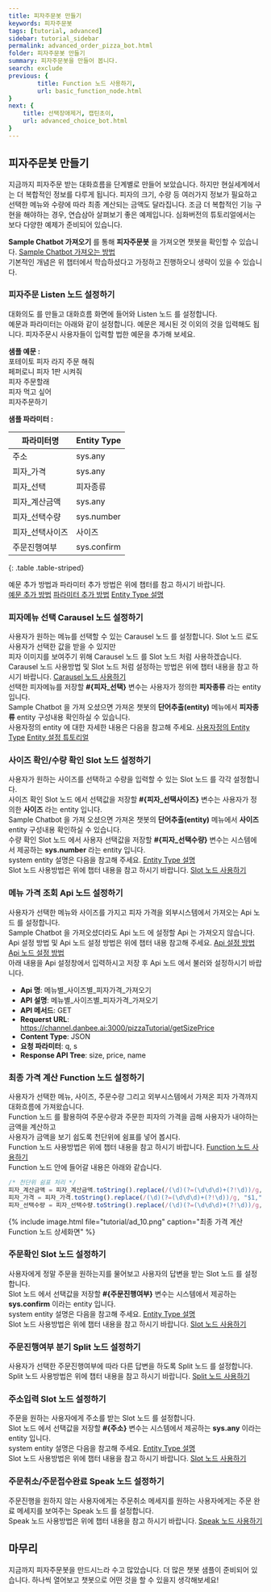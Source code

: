 ```yaml
---
title: 피자주문봇 만들기 
keywords: 피자주문봇
tags: [tutorial, advanced]
sidebar: tutorial_sidebar
permalink: advanced_order_pizza_bot.html
folder: 피자주문봇 만들기
summary: 피자주문봇을 만들어 봅니다.
search: exclude
previous: {
        title: Function 노드 사용하기,
        url: basic_function_node.html
}
next: {
    title: 선택장애제거, 캡틴초이,
    url: advanced_choice_bot.html
}
---
```


## 피자주문봇 만들기

지금까지 피자주문 받는 대화흐름을 단계별로 만들어 보았습니다. 하지만 현실세계에서는 더 복합적인 정보를 다루게 됩니다. 피자의 크기, 수량 등 여러가지 정보가 필요하고 선택한 메뉴와 수량에 따라 최종 계산되는 금액도 달라집니다. 조금 더 복합적인 기능 구현을 해야하는 경우, 연습삼아 살펴보기 좋은 예제입니다. 심화버전의 튜토리얼에서는 보다 다양한 예제가 준비되어 있습니다. 

**Sample Chatbot 가져오기** 를 통해 **피자주문봇** 을 가져오면 챗봇을 확인할 수 있습니다. <span class="link">[Sample Chatbot 가져오는 방법](/samplebot.html#%EC%83%98%ED%94%8C%EC%B1%97%EB%B4%87-%EA%B0%80%EC%A0%B8%EC%98%A4%EA%B8%B0)</span><br/>
기본적인 개념은 위 챕터에서 학습하셨다고 가정하고 진행하오니 생략이 있을 수 있습니다. <br/>

### 피자주문 Listen 노드 설정하기

대화의도 를 만들고 대화흐름 화면에 들어와 Listen 노드 를 설정합니다. <br/>
예문과 파라미터는 아래와 같이 설정합니다. 예문은 제시된 것 이외의 것을 입력해도 됩니다. 피자주문시 사용자들이 입력할 법한 예문을 추가해 보세요. <br/>

**샘플 예문 :**<br/>
포테이토 피자 라지 주문 해줘<br/>
페퍼로니 피자 1판 시켜줘<br/>
피자 주문할래<br/>
피자 먹고 싶어<br/>
피자주문하기<br/>

**샘플 파라미터 :** <br/>

| 파라미터명             |           Entity Type        |
|-------------------------|------------------------|
| 주소                    | sys.any	    |
| 피자_가격               | sys.any	  |
| 피자_선택               | 피자종류	  |
| 피자_계산금액           | sys.any	  |
| 피자_선택수량	          | sys.number	|
| 피자_선택사이즈          | 사이즈	    |
| 주문진행여부	            | sys.confirm	|
{: .table .table-striped}

예문 추가 방법과 파라미터 추가 방법은 위에 챕터를 참고 하시기 바랍니다. <br/>
<span class="link">[예문 추가 방법](/basic_create_intent.html#intent-%EC%83%9D%EC%84%B1)</span>
<span class="link">[파라미터 추가 방법](/basic_entity_parameter.html#parameter-%EC%B6%94%EA%B0%80)</span>
<span class="link">[Entity Type 설명](/entity.html#%EC%97%94%ED%8B%B0%ED%8B%B0entity)</span>


### 피자메뉴 선택 Carausel 노드 설정하기

사용자가 원하는 메뉴를 선택할 수 있는 Carausel 노드 를 설정합니다. Slot 노드 로도 사용자가 선택한 값을 받을 수 있지만 <br/>
피자 이미지를 보여주기 위해 Carausel 노드 를 Slot 노드 처럼 사용하겠습니다. <br/>
Carausel 노드 사용방법 및 Slot 노드 처럼 설정하는 방법은 위에 챕터 내용을 참고 하시기 바랍니다.
<span class="link">[Carausel 노드 사용하기](/basic_carousel.html)</span> <br/>
선택한 피자메뉴를 저장할 **#{피자_선택}** 변수는 사용자가 정의한 **피자종류** 라는 entity 입니다. <br/>
Sample Chatbot 을 가져 오셨으면 가져온 챗봇의 **단어추출(entity)** 메뉴에서 **피자종류** entity 구성내용 확인하실 수 있습니다.<br/>
사용자정의 entity 에 대한 자세한 내용은 다음을 참고해 주세요.
<span class="link">[사용자정의 Entity Type](/entity.html#%EC%82%AC%EC%9A%A9%EC%9E%90%EC%A0%95%EC%9D%98-entity)</span>
<span class="link">[Entity 설정 튜토리얼](/basic_entity_parameter.html#%EC%97%94%ED%8B%B0%ED%8B%B0entity-%EB%A7%8C%EB%93%A4%EA%B8%B0)</span>


### 사이즈 확인/수량 확인 Slot 노드 설정하기
사용자가 원하는 사이즈를 선택하고 수량을 입력할 수 있는 Slot 노드 를 각각 설정합니다. <br/>
사이즈 확인 Slot 노드 에서 선택값을 저장할 **#{피자_선택사이즈}** 변수는 사용자가 정의한 **사이즈** 라는 entity 입니다. <br/>
Sample Chatbot 을 가져 오셨으면 가져온 챗봇의 **단어추출(entity)** 메뉴에서 **사이즈** entity 구성내용 확인하실 수 있습니다.<br/>
수량 확인 Slot 노드 에서 사용자 선택값을 저장할 **#{피자_선택수량}** 변수는 시스템에서 제공하는 **sys.number** 라는 entity 입니다. <br/>
system entity 설명은 다음을 참고해 주세요.
<span class="link">[Entity Type 설명](/entity.html#%EC%97%94%ED%8B%B0%ED%8B%B0entity)</span><br/>
Slot 노드 사용방법은 위에 챕터 내용을 참고 하시기 바랍니다.
<span class="link">[Slot 노드 사용하기](/basic_slot.html) </span>


### 메뉴 가격 조회 Api 노드 설정하기
사용자가 선택한 메뉴와 사이즈를 가지고 피자 가격을 외부시스템에서 가져오는 Api 노드 를 설정합니다. <br/>
Sample Chatbot 을 가져오셨더라도 Api 노드 에 설정할 Api 는 가져오지 않습니다. <br/>
Api 설정 방법 및 Api 노드 설정 방법은 위에 챕터 내용 참고해 주세요. <span class="link">[Api 설정 방법](/basic_api_node.html#api-%EB%A7%8C%EB%93%A4%EA%B8%B0)</span>
<span class="link">[Api 노드 설정 방법](/basic_api_node.html#api-node-%EB%A7%8C%EB%93%A4%EA%B8%B0)</span><br/>
아래 내용을 Api 설정창에서 입력하시고 저장 후 Api 노드 에서 불러와 설정하시기 바랍니다. <br/>

- **Api 명**:  메뉴별_사이즈별_피자가격_가져오기
- **API 설명**:  메뉴별_사이즈별_피자가격_가져오기
- **API 메서드**:  GET
- **Requerst URL**:  https://channel.danbee.ai:3000/pizzaTutorial/getSizePrice
- **Content Type**:  JSON
- **요청 파라미터**: q, s
- **Response API Tree**: size, price, name


### 최종 가격 계산 Function 노드 설정하기
사용자가 선택한 메뉴, 사이즈, 주문수량 그리고 외부시스템에서 가져온 피자 가격까지 대화흐름에 가져왔습니다. <br/>
Function 노드 를 활용하여 주문수량과 주문한 피자의 가격을 곱해 사용자가 내야하는 금액을 계산하고 <br/>
사용자가 금액을 보기 쉽도록 천단위에 쉼표를 넣어 봅시다. <br/>
Function 노드 사용방법은 위에 챕터 내용을 참고 하시기 바랍니다.
<span class="link">[Function 노드 사용하기](/basic_function_node.html#function-node-%EB%A5%BC-%ED%99%9C%EC%9A%A9%ED%95%98%EC%97%AC-%EB%B3%80%EC%88%98%EA%B0%92%EC%9D%84-%EA%B0%80%EA%B3%B5%ED%95%98%EA%B8%B0) </span><br/>
Function 노드 안에 들어갈 내용은 아래와 같습니다. <br/>

```js
/* 천단위 쉼표 처리 */
피자_계산금액 = 피자_계산금액.toString().replace(/(\d)(?=(\d\d\d)+(?!\d))/g, "$1,");
피자_가격 = 피자_가격.toString().replace(/(\d)(?=(\d\d\d)+(?!\d))/g, "$1,");
피자_선택수량 = 피자_선택수량.toString().replace(/(\d)(?=(\d\d\d)+(?!\d))/g, "$1,");
````


{% include image.html file="tutorial/ad_10.png"  caption="최종 가격 계산 Function 노드 상세화면" %}

### 주문확인 Slot 노드 설정하기
사용자에게 정말 주문을 원하는지를 물어보고 사용자의 답변을 받는 Slot 노드 를 설정합니다. <br/>
Slot 노드 에서 선택값을 저장할 **#{주문진행여부}** 변수는 시스템에서 제공하는 **sys.confirm** 이라는 entity 입니다. <br/>
system entity 설명은 다음을 참고해 주세요.
<span class="link">[Entity Type 설명](/entity.html#%EC%97%94%ED%8B%B0%ED%8B%B0entity)</span><br/>
Slot 노드 사용방법은 위에 챕터 내용을 참고 하시기 바랍니다.
<span class="link">[Slot 노드 사용하기](/basic_slot.html) </span>


### 주문진행여부 분기 Split 노드 설정하기
사용자가 선택한 주문진행여부에 따라 다른 답변을 하도록 Split 노드 를 설정합니다.<br/>
Split 노드 사용방법은 위에 챕터 내용을 참고 하시기 바랍니다.
<span class="link">[Split 노드 사용하기](/basic_split.html#split-node) </span>


### 주소입력 Slot 노드 설정하기
주문을 원하는 사용자에게 주소를 받는 Slot 노드 를 설정합니다. <br/>
Slot 노드 에서 선택값을 저장할 **#{주소}** 변수는 시스템에서 제공하는 **sys.any** 이라는 entity 입니다. <br/>
system entity 설명은 다음을 참고해 주세요.
<span class="link">[Entity Type 설명](/entity.html#%EC%97%94%ED%8B%B0%ED%8B%B0entity)</span><br/>
Slot 노드 사용방법은 위에 챕터 내용을 참고 하시기 바랍니다.
<span class="link">[Slot 노드 사용하기](/basic_slot.html) </span>

### 주문취소/주문접수완료 Speak 노드 설정하기
주문진행을 원하지 않는 사용자에게는 주문취소 메세지를 원하는 사용자에게는 주문 완료 메세지를 보여주는 Speak 노드 를 설정합니다.<br/>
Speak 노드 사용방법은 위에 챕터 내용을 참고 하시기 바랍니다.
<span class="link">[Speak 노드 사용하기](/basic_listen_speak.html#speak-node) </span>


## 마무리
지금까지 피자주문봇을 만드시느라 수고 많았습니다. 더 많은 챗봇 샘플이 준비되어 있습니다. 하나씩 열어보고 챗봇으로 어떤 것을 할 수 있을지 생각해보세요!

